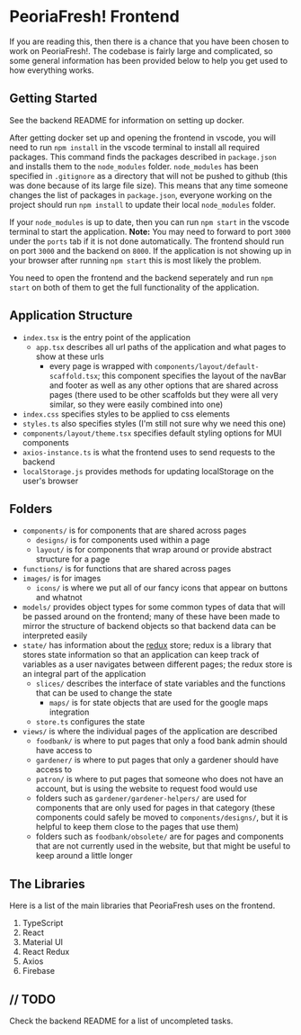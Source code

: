 # PeoriaFresh! Frontend

If you are reading this, then there is a chance that you have been chosen to work on PeoriaFresh!. The codebase is fairly large and complicated, so some general information has been provided below to help you get used to how everything works.

## Getting Started

See the backend README for information on setting up docker.

After getting docker set up and opening the frontend in vscode, you will need to run `npm install` in the vscode terminal to install  all required packages. This command finds the packages described in `package.json` and installs them to the `node_modules` folder. `node_modules` has been specified in `.gitignore` as a directory that will not be pushed to github (this was done because of its large file size). This means that any time someone changes the list of packages in `package.json`, everyone working on the project should run `npm install` to update their local `node_modules` folder.

If your `node_modules` is up to date, then you can run `npm start` in the vscode terminal to start the application. **Note:** You may need to forward to port `3000` under the `ports` tab if it is not done automatically. The frontend should run on port `3000` and the backend on `8000`. If the application is not showing up in your browser after running `npm start` this is most likely the problem.

You need to open the frontend and the backend seperately and run `npm start` on both of them to get the full functionality of the application.

## Application Structure

* `index.tsx` is the entry point of the application
  * `app.tsx` describes all url paths of the application and what pages to show at these urls
    * every page is wrapped with `components/layout/default-scaffold.tsx`; this component specifies the layout of the navBar and footer as well as any other options that are shared across pages (there used to be other scaffolds but they were all very similar, so they were easily combined into one)
*  `index.css` specifies styles to be applied to css elements
*  `styles.ts` also specifies styles (I'm still not sure why we need this one)
*  `components/layout/theme.tsx` specifies default styling options for MUI components
*  `axios-instance.ts` is what the frontend uses to send requests to the backend
*  `localStorage.js` provides methods for updating localStorage on the user's browser

## Folders

* `components/` is for components that are shared across pages
  * `designs/` is for components used within a page
  * `layout/` is for components that wrap around or provide abstract structure for a page
* `functions/` is for functions that are shared across pages
* `images/` is for images
  * `icons/` is where we put all of our fancy icons that appear on buttons and whatnot
* `models/` provides object types for some common types of data that will be passed around on the frontend; many of these have been made to mirror the structure of backend objects so that backend data can be interpreted easily
* `state/` has information about the [redux](https://react-redux.js.org) store; redux is a library that stores state information so that an application can keep track of variables as a user navigates between different pages; the redux store is an integral part of the application
  * `slices/` describes the interface of state variables and the functions that can be used to change the state
    * `maps/` is for state objects that are used for the google maps integration
  * `store.ts` configures the state
* `views/` is where the individual pages of the application are described
  * `foodbank/` is where to put pages that only a food bank admin should have access to
  * `gardener/` is where to put pages that only a gardener should have access to
  * `patron/` is where to put pages that someone who does not have an account, but is using the website to request food would use
  * folders such as `gardener/gardener-helpers/` are used for components that are only used for pages in that category (these components could safely be moved to `components/designs/`, but it is helpful to keep them close to the pages that use them)
  * folders such as `foodbank/obsolete/` are for pages and components that are not currently used in the website, but that might be useful to keep around a little longer

 ## The Libraries

Here is a list of the main libraries that PeoriaFresh uses on the frontend.

 1. TypeScript
 2. React
 3. Material UI
 4. React Redux
 5. Axios
 6. Firebase

## // TODO

Check the backend README for a list of uncompleted tasks.